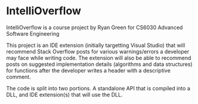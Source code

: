 # IntelliOverflow
IntelliOverflow is a course project by Ryan Green for CS6030 Advanced Software Engineering

This project is an IDE extension (initially targetting Visual Studio) that will recommend Stack Overflow posts for various warnings/errors a developer may face while writing code. The extension will also be able to recommend posts on suggested implementation details (algorithms and data structures) for functions after the developer writes a header with a descriptive comment.

The code is split into two portions. A standalone API that is compiled into a DLL, and IDE extension(s) that will use the DLL.